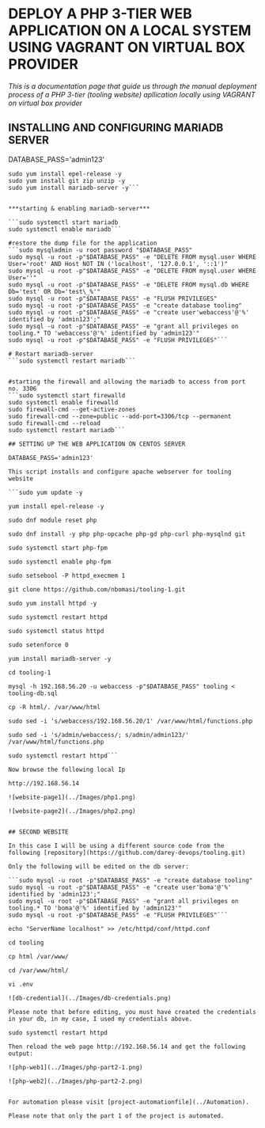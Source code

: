 # DEPLOY A PHP 3-TIER WEB APPLICATION ON A LOCAL SYSTEM USING VAGRANT ON VIRTUAL BOX PROVIDER

*This is a documentation page that guide us through the manual deployment process of a PHP 3-tier (tooling website) apllication locally using VAGRANT on virtual box provider*

## INSTALLING AND CONFIGURING MARIADB SERVER
DATABASE_PASS='admin123'
```sudo yum update -y
sudo yum install epel-release -y
sudo yum install git zip unzip -y
sudo yum install mariadb-server -y```


***starting & enabling mariadb-server***

```sudo systemctl start mariadb
sudo systemctl enable mariadb```

#restore the dump file for the application
```sudo mysqladmin -u root password "$DATABASE_PASS"
sudo mysql -u root -p"$DATABASE_PASS" -e "DELETE FROM mysql.user WHERE User='root' AND Host NOT IN ('localhost', '127.0.0.1', '::1')"
sudo mysql -u root -p"$DATABASE_PASS" -e "DELETE FROM mysql.user WHERE User=''"
sudo mysql -u root -p"$DATABASE_PASS" -e "DELETE FROM mysql.db WHERE Db='test' OR Db='test\_%'"
sudo mysql -u root -p"$DATABASE_PASS" -e "FLUSH PRIVILEGES"
sudo mysql -u root -p"$DATABASE_PASS" -e "create database tooling"
sudo mysql -u root -p"$DATABASE_PASS" -e "create user'webaccess'@'%' identified by 'admin123';"
sudo mysql -u root -p"$DATABASE_PASS" -e "grant all privileges on tooling.* TO 'webaccess'@'%' identified by 'admin123'"
sudo mysql -u root -p"$DATABASE_PASS" -e "FLUSH PRIVILEGES"```

# Restart mariadb-server
```sudo systemctl restart mariadb```


#starting the firewall and allowing the mariadb to access from port no. 3306
```sudo systemctl start firewalld
sudo systemctl enable firewalld
sudo firewall-cmd --get-active-zones
sudo firewall-cmd --zone=public --add-port=3306/tcp --permanent
sudo firewall-cmd --reload
sudo systemctl restart mariadb```

## SETTING UP THE WEB APPLICATION ON CENTOS SERVER

DATABASE_PASS='admin123'

This script installs and configure apache webserver for tooling website

```sudo yum update -y

yum install epel-release -y

sudo dnf module reset php

sudo dnf install -y php php-opcache php-gd php-curl php-mysqlnd git

sudo systemctl start php-fpm

sudo systemctl enable php-fpm

sudo setsebool -P httpd_execmem 1

git clone https://github.com/nbomasi/tooling-1.git

sudo yum install httpd -y

sudo systemctl restart httpd

sudo systemctl status httpd

sudo setenforce 0 

yum install mariadb-server -y

cd tooling-1

mysql -h 192.168.56.20 -u webaccess -p"$DATABASE_PASS" tooling < tooling-db.sql

cp -R html/. /var/www/html

sudo sed -i 's/webaccess/192.168.56.20/1' /var/www/html/functions.php

sudo sed -i 's/admin/webaccess/; s/admin/admin123/' /var/www/html/functions.php 

sudo systemctl restart httpd```

Now browse the following local Ip

http://192.168.56.14

![website-page1](../Images/php1.png)

![website-page2](../Images/php2.png)


## SECOND WEBSITE

In this case I will be using a different source code from the 
following [repository](https://github.com/darey-devops/tooling.git)

Only the following will be edited on the db server:

```sudo mysql -u root -p"$DATABASE_PASS" -e "create database tooling"
sudo mysql -u root -p"$DATABASE_PASS" -e "create user'boma'@'%' identified by 'admin123';"
sudo mysql -u root -p"$DATABASE_PASS" -e "grant all privileges on tooling.* TO 'boma'@'%' identified by 'admin123'"
sudo mysql -u root -p"$DATABASE_PASS" -e "FLUSH PRIVILEGES"```

echo "ServerName localhost" >> /etc/httpd/conf/httpd.conf

cd tooling

cp html /var/www/

cd /var/www/html/

vi .env

![db-credential](../Images/db-credentials.png)

Please note that before editing, you must have created the credentials in your db, in my case, I used my credentials above.

sudo systemctl restart httpd

Then reload the web page http://192.168.56.14 and get the following output:

![php-web1](../Images/php-part2-1.png)

![php-web2](../Images/php-part2-2.png)


For automation please visit [project-automationfile](../Automation).

Please note that only the part 1 of the project is automated.